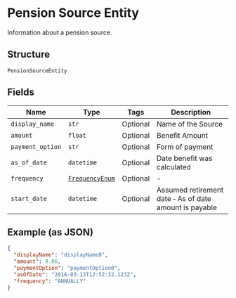 
# Pension Source Entity

Information about a pension source.

## Structure

`PensionSourceEntity`

## Fields

| Name | Type | Tags | Description |
|  --- | --- | --- | --- |
| `display_name` | `str` | Optional | Name of the Source |
| `amount` | `float` | Optional | Benefit Amount |
| `payment_option` | `str` | Optional | Form of payment |
| `as_of_date` | `datetime` | Optional | Date benefit was calculated |
| `frequency` | [`FrequencyEnum`](../../doc/models/frequency-enum.md) | Optional | - |
| `start_date` | `datetime` | Optional | Assumed retirement date ‐ As of date amount is payable |

## Example (as JSON)

```json
{
  "displayName": "displayName8",
  "amount": 9.06,
  "paymentOption": "paymentOption0",
  "asOfDate": "2016-03-13T12:52:32.123Z",
  "frequency": "ANNUALLY"
}
```


